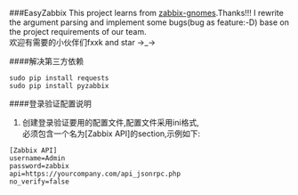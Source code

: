 ###EasyZabbix
This project learns from [zabbix-gnomes](https://github.com/q1x/zabbix-gnomes).Thanks!!!
I rewrite the argument parsing and implement some bugs(bug as feature:-D) base on the project requirements of our team.  
欢迎有需要的小伙伴们fxxk and star →_→

####解决第三方依赖
```
sudo pip install requests
sudo pip install pyzabbix
```
####登录验证配置说明
1. 创建登录验证要用的配置文件,配置文件采用ini格式,  
必须包含一个名为[Zabbix API]的section,示例如下:  
```
[Zabbix API]
username=Admin  
password=zabbix  
api=https://yourcompany.com/api_jsonrpc.php
no_verify=false
```
